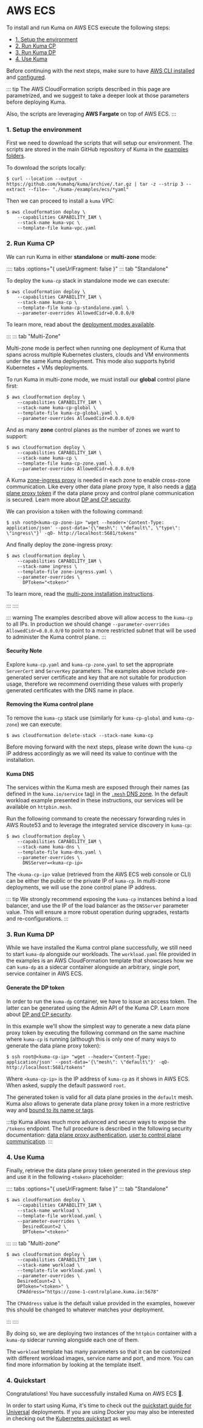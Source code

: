 # AWS ECS

To install and run Kuma on AWS ECS execute the following steps:

* [1. Setup the environment](#_1-setup-the-environment)
* [2. Run Kuma CP](#_2-run-kuma-cp)
* [3. Run Kuma DP](#_3-run-kuma-dp)
* [4. Use Kuma](#_4-use-kuma)

Before continuing with the next steps, make sure to have [AWS CLI installed](https://docs.aws.amazon.com/cli/latest/userguide/install-cliv2.html) and [configured](https://docs.aws.amazon.com/cli/latest/userguide/cli-configure-quickstart.html).

::: tip
The AWS CloudFormation scripts described in this page are parametrized, and we suggest to take a deeper look at those parameters before deploying Kuma.

Also, the scripts are leveraging **AWS Fargate** on top of AWS ECS.
:::

### 1. Setup the environment

First we need to download the scripts that will setup our environment. The scripts are stored in the main GitHub repository of Kuma in the [examples folders](https://github.com/kumahq/kuma/tree//examples/ecs).

To download the scripts locally:

```shell
$ curl --location --output - https://github.com/kumahq/kuma/archive/.tar.gz | tar -z --strip 3 --extract --file=- "./kuma-/examples/ecs/*yaml"
```

Then we can proceed to install a `kuma` VPC:

```shell
$ aws cloudformation deploy \
    --capabilities CAPABILITY_IAM \
    --stack-name kuma-vpc \
    --template-file kuma-vpc.yaml
```

### 2. Run Kuma CP

We can run Kuma in either **standalone** or **multi-zone** mode:

:::: tabs :options="{ useUrlFragment: false }"
::: tab "Standalone"

To deploy the `kuma-cp` stack in standalone mode we can execute:

```shell
$ aws cloudformation deploy \
    --capabilities CAPABILITY_IAM \
    --stack-name kuma-cp \
    --template-file kuma-cp-standalone.yaml \
    --parameter-overrides AllowedCidr=0.0.0.0/0
```

To learn more, read about the [deployment modes available](/docs/1.3.0/documentation/deployments/).

:::
::: tab "Multi-Zone"

Multi-zone mode is perfect when running one deployment of Kuma that spans across multiple Kubernetes clusters, clouds and VM environments under the same Kuma deployment. This mode also supports hybrid Kubernetes + VMs deployments.

To run Kuma in multi-zone mode, we must install our **global** control plane first:

```shell
$ aws cloudformation deploy \
    --capabilities CAPABILITY_IAM \
    --stack-name kuma-cp-global \
    --template-file kuma-cp-global.yaml \
    --parameter-overrides AllowedCidr=0.0.0.0/0
```

And as many **zone** control planes as the number of zones we want to support:

```shell
$ aws cloudformation deploy \
    --capabilities CAPABILITY_IAM \
    --stack-name kuma-cp \
    --template-file kuma-cp-zone.yaml \
    --parameter-overrides AllowedCidr=0.0.0.0/0
```

A Kuma [zone-ingress proxy](/docs/1.3.0/documentation/dps-and-data-model/#zone-ingress) is needed in each zone to enable cross-zone communication. Like every other data plane proxy type, it also needs a [data plane proxy token](/docs/1.3.0/installation/ecs/#generate-the-dp-token) if the data plane proxy and control plane communication is secured. Learn more about [DP and CP security](/docs/1.3.0/documentation/security/#data-plane-proxy-to-control-plane-communication).

We can provision a token with the following command:

```shell
$ ssh root@<kuma-cp-zone-ip> "wget --header='Content-Type: application/json' --post-data='{\"mesh\": \"default\", \"type\": \"ingress\"}' -qO- http://localhost:5681/tokens"
```

And finally deploy the zone-ingress proxy:

```shell
$ aws cloudformation deploy \
    --capabilities CAPABILITY_IAM \
    --stack-name ingress \
    --template-file zone-ingress.yaml \
    --parameter-overrides \
      DPToken="<token>"
``````

To learn more, read the [multi-zone installation instructions](/docs/1.3.0/documentation/deployments/).

:::
::::

::: warning
The examples described above will allow access to the `kuma-cp` to all IPs. In production we should change `--parameter-overrides AllowedCidr=0.0.0.0/0` to point to a more restricted subnet that will be used to administer the Kuma control plane.
:::

#### Security Note

Explore `kuma-cp.yaml` and `kuma-cp-zone.yaml` to set the appropriate `ServerCert` and `ServerKey` parameters. The examples above include pre-generated server certificate and key that are not suitable for production usage, therefore we recommend overriding these values with properly generated certificates with the DNS name in place.

#### Removing the Kuma control plane

To remove the `kuma-cp` stack use (similarly for `kuma-cp-global` and `kuma-cp-zone`) we can execute:

```shell
$ aws cloudformation delete-stack --stack-name kuma-cp
```

Before moving forward with the next steps, please write down the `kuma-cp` IP address accordingly as we will need its value to continue with the installation.

#### Kuma DNS

The services within the Kuma mesh are exposed through their names (as defined in the `kuma.io/service` tag) in the [`.mesh` DNS zone](/docs/1.3.0/documentation/networking/#kuma-dns). In the default workload example presented in these instructions, our services will be available on `httpbin.mesh`. 

Run the following command to create the necessary forwarding rules in AWS Route53 and to leverage the integrated service discovery in `kuma-cp`:

```shell
$ aws cloudformation deploy \
    --capabilities CAPABILITY_IAM \
    --stack-name kuma-dns \
    --template-file kuma-dns.yaml \
    --parameter-overrides \
      DNSServer=<kuma-cp-ip>
```

The `<kuma-cp-ip>` value (retrieved from the AWS ECS web console or CLI) can be either the public or the private IP of `kuma-cp`. In multi-zone deployments, we will use the zone control plane IP address.

::: tip
We strongly recommend exposing the `kuma-cp` instances behind a load balancer, and use the IP of the load balancer as the `DNSServer` parameter value. This will ensure a more robust operation during upgrades, restarts and re-configurations.
:::

### 3. Run Kuma DP

While we have installed the Kuma control plane successfully, we still need to start `kuma-dp` alongside our workloads. The `workload.yaml` file provided in the examples is an AWS CloudFormation template that showcases how we can `kuma-dp` as a sidecar container alongside an arbitrary, single port, service container in AWS ECS.

#### Generate the DP token

In order to run the `kuma-dp` container, we have to issue an access token. The latter can be generated using the Admin API of the Kuma CP. Learn more about [DP and CP security](/docs/1.3.0/documentation/security/#data-plane-proxy-to-control-plane-communication).

In this example we'll show the simplest way to generate a new data plane proxy token by executing the following command on the same machine where `kuma-cp` is running (although this is only one of many ways to generate the data plane proxy token):

```shell
$ ssh root@<kuma-cp-ip> "wget --header='Content-Type: application/json' --post-data='{\"mesh\": \"default\"}' -qO- http://localhost:5681/tokens"
```

Where `<kuma-cp-ip>` is the IP address of `kuma-cp` as it shows in AWS ECS. When asked, supply the default password `root`.

The generated token is valid for all data plane proxies in the `default` mesh. Kuma also allows to generate data plane proxy token in a more restrictive way and [bound to its name or tags](https://kuma.io/docs/1.3.0/documentation/security/#data-plane-proxy-authentication).

:::tip
Kuma allows much more advanced and secure ways to expose the `/tokens` endpoint. The full procedure is described in the following security documentation: [data plane proxy authentication](https://kuma.io/docs/1.3.0/documentation/security/#data-plane-proxy-to-control-plane-communication), [user to control plane communication](https://kuma.io/docs/1.3.0/documentation/security/#user-to-control-plane-communication).
:::

### 4. Use Kuma

Finally, retrieve the data plane proxy token generated in the previous step and use it in the following `<token>` placeholder:

:::: tabs :options="{ useUrlFragment: false }"
::: tab "Standalone"

```shell
$ aws cloudformation deploy \
    --capabilities CAPABILITY_IAM \
    --stack-name workload \
    --template-file workload.yaml \
    --parameter-overrides \
      DesiredCount=2 \
      DPToken="<token>"
```

:::
::: tab "Multi-zone"

```shell
$ aws cloudformation deploy \
    --capabilities CAPABILITY_IAM \
    --stack-name workload \
    --template-file workload.yaml \
    --parameter-overrides \
    DesiredCount=2 \
    DPToken="<token>" \
    CPAddress="https://zone-1-controlplane.kuma.io:5678"
```

The `CPAddress` value is the default value provided in the examples, however this should be changed to whatever matches your deployment.

:::
::::

By doing so, we are deploying two instances of the `httpbin` container with a `kuma-dp` sidecar running alongside each one of them.

The `workload` template has many parameters so that it can be customized with different workload images, service name and port, and more. You can find more information by looking at the template itself.

### 4. Quickstart

Congratulations! You have successfully installed Kuma on AWS ECS 🚀. 

In order to start using Kuma, it's time to check out the [quickstart guide for Universal](/docs/1.3.0/quickstart/universal/) deployments. If you are using Docker you may also be interested in checking out the [Kubernetes quickstart](/docs/1.3.0/quickstart/kubernetes/) as well.
